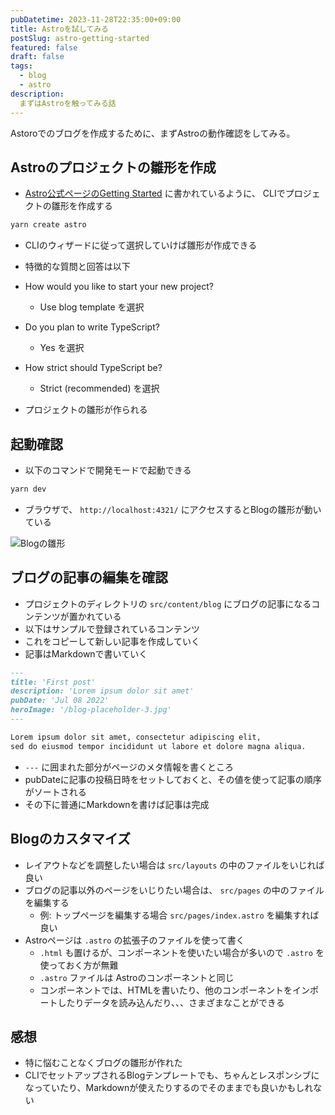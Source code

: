 ```yaml
---
pubDatetime: 2023-11-28T22:35:00+09:00
title: Astroを試してみる
postSlug: astro-getting-started
featured: false
draft: false
tags:
  - blog
  - astro
description:
  まずはAstroを触ってみる話
---
```


Astoroでのブログを作成するために、まずAstroの動作確認をしてみる。

## Astroのプロジェクトの雛形を作成

- [Astro公式ページのGetting Started](https://docs.astro.build/en/getting-started/) に書かれているように、 CLIでプロジェクトの雛形を作成する

```sh
yarn create astro
```

- CLIのウィザードに従って選択していけば雛形が作成できる
- 特徴的な質問と回答は以下

- How would you like to start your new project?
  - Use blog template を選択

- Do you plan to write TypeScript?
  - Yes を選択

- How strict should TypeScript be?
  - Strict (recommended) を選択

- プロジェクトの雛形が作られる

## 起動確認

- 以下のコマンドで開発モードで起動できる

```sh
yarn dev
```

- ブラウザで、 `http://localhost:4321/` にアクセスするとBlogの雛形が動いている

![Blogの雛形](/assets/astro-getting-started/blog-template.png)

## ブログの記事の編集を確認

- プロジェクトのディレクトリの `src/content/blog` にブログの記事になるコンテンツが置かれている
- 以下はサンプルで登録されているコンテンツ
- これをコピーして新しい記事を作成していく
- 記事はMarkdownで書いていく

```md
---
title: 'First post'
description: 'Lorem ipsum dolor sit amet'
pubDate: 'Jul 08 2022'
heroImage: '/blog-placeholder-3.jpg'
---

Lorem ipsum dolor sit amet, consectetur adipiscing elit,
sed do eiusmod tempor incididunt ut labore et dolore magna aliqua.
```

- `---` に囲まれた部分がページのメタ情報を書くところ
- pubDateに記事の投稿日時をセットしておくと、その値を使って記事の順序がソートされる
- その下に普通にMarkdownを書けば記事は完成

## Blogのカスタマイズ

- レイアウトなどを調整したい場合は `src/layouts` の中のファイルをいじれば良い
- ブログの記事以外のページをいじりたい場合は、 `src/pages` の中のファイルを編集する
  - 例: トップページを編集する場合 `src/pages/index.astro` を編集すれば良い
- Astroページは `.astro` の拡張子のファイルを使って書く
  - `.html` も置けるが、コンポーネントを使いたい場合が多いので `.astro` を使っておく方が無難
  - `.astro` ファイルは Astroのコンポーネントと同じ
  - コンポーネントでは、HTMLを書いたり、他のコンポーネントをインポートしたりデータを読み込んだり、、、さまざまなことができる

## 感想

- 特に悩むことなくブログの雛形が作れた
- CLIでセットアップされるBlogテンプレートでも、ちゃんとレスポンシブになっていたり、Markdownが使えたりするのでそのままでも良いかもしれない
